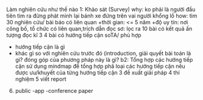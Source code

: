 Làm nghiên cứu như thế nào
1: Khảo sát (Survey)
why:
ko phải là người đầu tiên tìm ra
đừng phát minh lại bánh xe
đứng trên vai người khổng lồ
how: 
tìm 30 nghiên cứu/ bài báo có liên quan
+thời gian: <= 5 năm
+độ uy tín: nơi công bố, tổ chức có liên quan,trích dẫn
đọc sơ: lọc ra 10 bài có kết quả ấn tượng
đọc kĩ 3 4 bài có hướng tiếp cận soTA/ phù hợp
+ hướng tiếp cận là gì
+ khác gì so với nghiên cứu trước đó (introduction, giải quyết bài toán là gì? 
đóng góp của phương pháp này là gì?
b2: Tổng hợp các hướng tiếp cận
sử dụng mindmap để tổng hợp
phâ loại các hướng tiếp cận
nêu được ưu/khuyết của từng hướng tiếp cận
3 đề xuất giải pháp
4 thí nghiệm
5 viết report
6. public -app
-conference paper 
